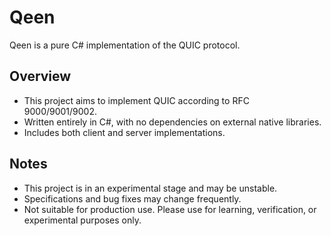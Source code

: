 
# Qeen

Qeen is a pure C# implementation of the QUIC protocol.

## Overview
- This project aims to implement QUIC according to RFC 9000/9001/9002.
- Written entirely in C#, with no dependencies on external native libraries.
- Includes both client and server implementations.

## Notes
- This project is in an experimental stage and may be unstable.
- Specifications and bug fixes may change frequently.
- Not suitable for production use. Please use for learning, verification, or experimental purposes only.